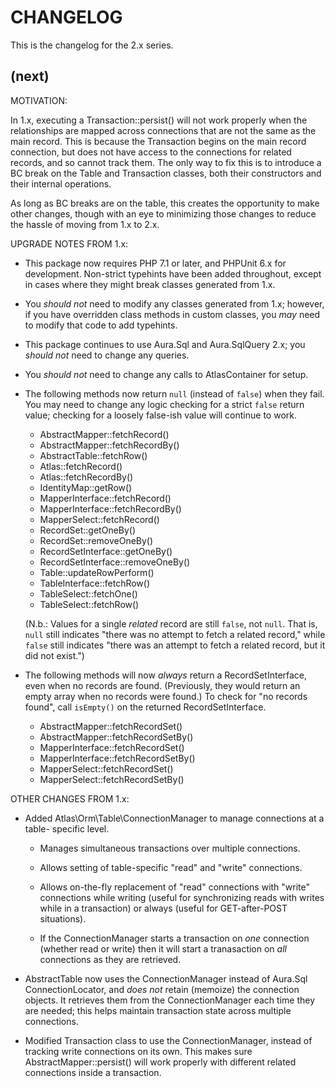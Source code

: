# CHANGELOG

This is the changelog for the 2.x series.

## (next)

MOTIVATION:

In 1.x, executing a Transaction::persist() will not work properly when the
relationships are mapped across connections that are not the same as the main
record. This is because the Transaction begins on the main record connection,
but does not have access to the connections for related records, and so cannot
track them. The only way to fix this is to introduce a BC break on the Table and
Transaction classes, both their constructors and their internal operations.

As long as BC breaks are on the table, this creates the opportunity to make
other changes, though with an eye to minimizing those changes to reduce the
hassle of moving from 1.x to 2.x.

UPGRADE NOTES FROM 1.x:

- This package now requires PHP 7.1 or later, and PHPUnit 6.x for development.
  Non-strict typehints have been added throughout, except in cases where they
  might break classes generated from 1.x.

- You *should not* need to modify any classes generated from 1.x; however, if
  you have overridden class methods in custom classes, you *may* need to modify
  that code to add typehints.

- This package continues to use Aura.Sql and Aura.SqlQuery 2.x; you *should not*
  need to change any queries.

- You *should not* need to change any calls to AtlasContainer for setup.

- The following methods now return `null` (instead of `false`) when they fail.
  You may need to change any logic checking for a strict `false` return value;
  checking for a loosely false-ish value will continue to work.

    - AbstractMapper::fetchRecord()
    - AbstractMapper::fetchRecordBy()
    - AbstractTable::fetchRow()
    - Atlas::fetchRecord()
    - Atlas::fetchRecordBy()
    - IdentityMap::getRow()
    - MapperInterface::fetchRecord()
    - MapperInterface::fetchRecordBy()
    - MapperSelect::fetchRecord()
    - RecordSet::getOneBy()
    - RecordSet::removeOneBy()
    - RecordSetInterface::getOneBy()
    - RecordSetInterface::removeOneBy()
    - Table::updateRowPerform()
    - TableInterface::fetchRow()
    - TableSelect::fetchOne()
    - TableSelect::fetchRow()

  (N.b.: Values for a single *related* record are still `false`, not `null`.
  That is, `null` still indicates "there was no attempt to fetch a related
  record," while `false` still indicates "there was an attempt to fetch a
  related record, but it did not exist.")

- The following methods will now *always* return a RecordSetInterface, even when
  no records are found. (Previously, they would return an empty array when no
  records were found.) To check for "no records found", call `isEmpty()` on the
  returned RecordSetInterface.

    - AbstractMapper::fetchRecordSet()
    - AbstractMapper::fetchRecordSetBy()
    - MapperInterface::fetchRecordSet()
    - MapperInterface::fetchRecordSetBy()
    - MapperSelect::fetchRecordSet()
    - MapperSelect::fetchRecordSetBy()

OTHER CHANGES FROM 1.x:

- Added Atlas\Orm\Table\ConnectionManager to manage connections at a table-
  specific level.

    - Manages simultaneous transactions over multiple connections.

    - Allows setting of table-specific "read" and "write" connections.

    - Allows on-the-fly replacement of "read" connections with "write"
      connections while writing (useful for synchronizing reads with writes
      while in a transaction) or always (useful for GET-after-POST situations).

    - If the ConnectionManager starts a transaction on *one* connection (whether
      read or write) then it will start a tranasaction on *all* connections as
      they are retrieved.

- AbstractTable now uses the ConnectionManager instead of Aura.Sql
  ConnectionLocator, and *does not* retain (memoize) the connection objects.
  It retrieves them from the ConnectionManager each time they are needed; this
  helps maintain transaction state across multiple connections.

- Modified Transaction class to use the ConnectionManager, instead of tracking
  write connections on its own. This makes sure AbstractMapper::persist() will
  work properly with different related connections inside a transaction.
